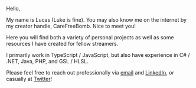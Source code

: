 Hello,

My name is Lucas (Luke is fine). You may also know me on the internet by my creator handle, CareFreeBomb. Nice to meet you!

Here you will find both a variety of personal projects as well as some resources I have created for fellow streamers.

I primarily work in TypeScript / JavaScript, but also have experience in C# / .NET, Java, PHP, and GSL / HLSL.

Please feel free to reach out professionally via [email](mailto:lucasjgerrits@gmail.com) and [LinkedIn](https://www.linkedin.com/in/lucasgerrits/), or casually at [Twitter](https://twitter.com/carefreeb0mb)!
